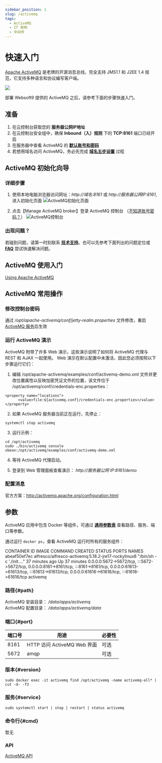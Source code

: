 ```yaml
---
sidebar_position: 1
slug: /activemq
tags:
  - ActiveMQ 
  - IT 架构
  - 中间件
---
```


# 快速入门

[Apache ActiveMQ](https://activemq.apache.org) 是老牌的开源消息总线，完全支持 JMS1.1 和 J2EE 1.4 规范，它支持多种语言和协议编写客户端。

![](https://libs.websoft9.com/Websoft9/DocsPicture/zh/activemq/activemq-logined-websoft9.png)


部署 Websoft9 提供的 ActiveMQ 之后，请参考下面的步骤快速入门。

## 准备

1. 在云控制台获取您的 **服务器公网IP地址** 
2. 在云控制台安全组中，确保 **Inbound（入）规则** 下的 **TCP:8161** 端口已经开启
3. 在服务器中查看 ActiveMQ 的 **[默认账号和密码](./user/credentials)**  
4. 若想用域名访问  ActiveMQ，务必先完成 **[域名五步设置](./administrator/domain_step)** 过程


## ActiveMQ 初始化向导

### 详细步骤

1. 使用本地电脑浏览器访问网址：*http://域名:8161* 或 *http://服务器公网IP:8161*, 进入初始化页面
   ![ActiveMQ初始化页面](http://libs.websoft9.com/Websoft9/DocsPicture/zh/activemq/activemq-login-websoft9.png)

2. 点击【Manage ActiveMQ broker】登录 ActiveMQ 控制台 （[不知道账号密码？](./user/credentials)）
   ![ActiveMQ控制台](http://libs.websoft9.com/Websoft9/DocsPicture/zh/activemq/activemq-logined-websoft9.png)


### 出现问题？

若碰到问题，请第一时刻联系 **[技术支持](./helpdesk)**。也可以先参考下面列出的问题定位或  **[FAQ](./faq#setup)** 尝试快速解决问题。

## ActiveMQ 使用入门

[Using Apache ActiveMQ](https://activemq.apache.org/using-activemq)

## ActiveMQ 常用操作

### 修改控制台密码

通过 */opt/apache-activemq/conf/jetty-realm.properties* 文件修改，重启 [ActiveMQ 服务](#service)后生效

### 运行 ActiveMQ 演示

ActiveMQ 附带了许多 Web 演示，这些演示说明了如何将 ActiveMQ 代理与 REST 和 AJAX 一起使用。 Web 演示在默认配置中未激活，因此您必须按照以下步骤运行它们：

1. 编辑 /opt/apache-activemq/examples/conf/activemq-demo.xml 文件并更改位置属性以反映加密凭证文件的位置，该文件位于 /opt/activemq/conf/credentials-enc.properties：

  ```shell
  <property name="locations">
        <value>file:${activemq.conf}/credentials-enc.properties</value>
  </property>
  ```

2. 如果 ActiveMQ 服务器当前正在运行，先停止：
   
  ```shell
  systemctl stop activemq
  ```

3. 运行示例：
   
  ```shell
  cd /opt/activemq
  sudo ./bin/activemq console xbean:/opt/activemq/examples/conf/activemq-demo.xml
  ```

4. 等待 ActiveMQ 代理启动。

5. 登录到 Web 管理面板查看演示： *http://服务器公网 IP:8161/demo* 

### 配置消息

官方方案：http://activemq.apache.org/configuration.html

## 参数

ActiveMQ 应用中包含 Docker 等组件，可通过 **[通用参数表](./administrator/parameter)** 查看路径、服务、端口等参数。

通过运行 `docker ps`，查看 ActiveMQ 运行时所有的服务组件：

CONTAINER ID   IMAGE                                                 COMMAND                  CREATED          STATUS          PORTS                                                                                                                                                                                NAMES
abeaf50ef7ec   alfresco/alfresco-activemq:5.18.2-jre17-rockylinux8   "/bin/sh -c './init.…"   37 minutes ago   Up 37 minutes   0.0.0.0:5672->5672/tcp, :::5672->5672/tcp, 0.0.0.0:8161->8161/tcp, :::8161->8161/tcp, 0.0.0.0:61613->61613/tcp, :::61613->61613/tcp, 0.0.0.0:61616->61616/tcp, :::61616->61616/tcp   activemq

### 路径{#path}

ActiveMQ 安装目录： */data/apps/activemq*   
ActiveMQ 配置目录： */data/apps/activemq/data*   

### 端口{#port}

| 端口号 | 用途                                          | 必要性 |
| ------ | --------------------------------------------- | ------ |
| 8161   | HTTP 访问 ActiveMQ Web 界面 | 可选   |
| 5672   | amqp | 可选   |


### 版本{#version}

```shell
sudo docker exec -it activemq find /opt/activemq -name activemq-all* | cut -d- -f3
```

### 服务{#service}

```shell
sudo systemctl start | stop | restart | status activemq
```

### 命令行{#cmd}

暂无

### API

[ActiveMQ API](https://activemq.apache.org/maven/apidocs/index.html)
